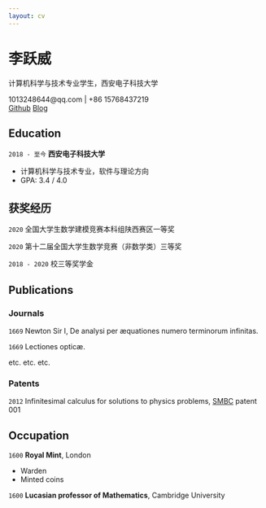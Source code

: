 ```yaml
---
layout: cv
---
```

# 李跃威
计算机科学与技术专业学生，西安电子科技大学

<div id="webaddress">
<a>1013248644@qq.com</a>
| <a>+86 15768437219</a>
</div>
<div id="webaddress">
<a href="github.com/seineo">Github</a> 
<a href="seineo.github.io">Blog</a>
</div>

## Education

`2018 - 至今`
__西安电子科技大学__

- 计算机科学与技术专业，软件与理论方向
- GPA: 3.4 / 4.0


## 获奖经历

`2020`
全国大学生数学建模竞赛本科组陕西赛区一等奖

`2020`
第十二届全国大学生数学竞赛（非数学类）三等奖

`2018 - 2020`
校三等奖学金


## Publications

<!-- A list is also available [online](http://scholar.google.co.uk/citations?user=LTOTl0YAAAAJ) -->

### Journals

`1669`
Newton Sir I, De analysi per æquationes numero terminorum infinitas. 

`1669`
Lectiones opticæ.

etc. etc. etc.

### Patents

`2012`
Infinitesimal calculus for solutions to physics problems, [SMBC](http://www.techdirt.com/articles/20121011/09312820678/if-patents-had-been-around-time-newton.shtml) patent 001


## Occupation

`1600`
__Royal Mint__, London

- Warden
- Minted coins

`1600`
__Lucasian professor of Mathematics__, Cambridge University



<!-- ### Footer

Last updated: May 2013 -->


